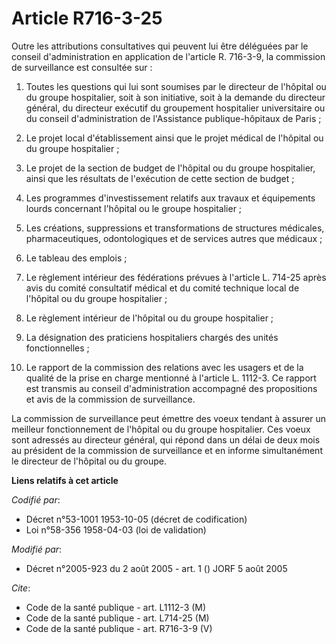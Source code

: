 # Article R716-3-25

Outre les attributions consultatives qui peuvent lui être déléguées par le conseil d'administration en application de
l'article R. 716-3-9, la commission de surveillance est consultée sur :

1. Toutes les questions qui lui sont soumises par le directeur de l'hôpital ou du groupe hospitalier, soit à son initiative,
soit à la demande du directeur général, du directeur exécutif du groupement hospitalier universitaire ou du conseil
d'administration de l'Assistance publique-hôpitaux de Paris ;

2. Le projet local d'établissement ainsi que le projet médical de l'hôpital ou du groupe hospitalier ;

3. Le projet de la section de budget de l'hôpital ou du groupe hospitalier, ainsi que les résultats de l'exécution de cette
section de budget ;

4. Les programmes d'investissement relatifs aux travaux et équipements lourds concernant l'hôpital ou le groupe hospitalier ;

5. Les créations, suppressions et transformations de structures médicales, pharmaceutiques, odontologiques et de services
autres que médicaux ;

6. Le tableau des emplois ;

7. Le règlement intérieur des fédérations prévues à l'article L. 714-25 après avis du comité consultatif médical et du comité
technique local de l'hôpital ou du groupe hospitalier ;

8. Le règlement intérieur de l'hôpital ou du groupe hospitalier ;

9. La désignation des praticiens hospitaliers chargés des unités fonctionnelles ;

10. Le rapport de la commission des relations avec les usagers et de la qualité de la prise en charge mentionné à l'article
L. 1112-3. Ce rapport est transmis au conseil d'administration accompagné des propositions et avis de la commission de
surveillance.

La commission de surveillance peut émettre des voeux tendant à assurer un meilleur fonctionnement de l'hôpital ou du groupe
hospitalier. Ces voeux sont adressés au directeur général, qui répond dans un délai de deux mois au président de la
commission de surveillance et en informe simultanément le directeur de l'hôpital ou du groupe.

**Liens relatifs à cet article**

_Codifié par_:

  - Décret n°53-1001 1953-10-05 (décret de codification)
  - Loi n°58-356 1958-04-03 (loi de validation)

_Modifié par_:

  - Décret n°2005-923 du 2 août 2005 - art. 1 () JORF 5 août 2005

_Cite_:

  - Code de la santé publique - art. L1112-3 (M)
  - Code de la santé publique - art. L714-25 (M)
  - Code de la santé publique - art. R716-3-9 (V)
